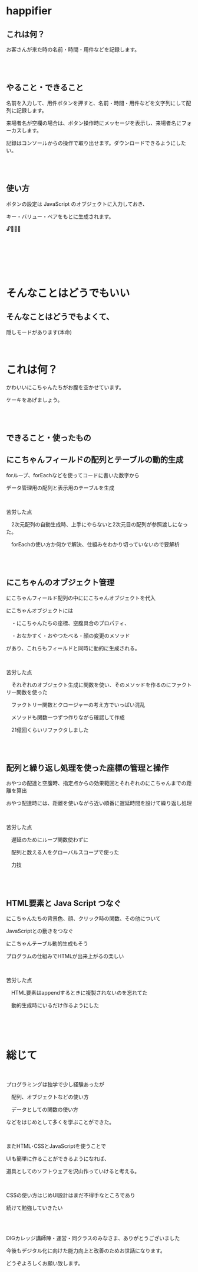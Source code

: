 # happifier


## これは何？

お客さんが来た時の名前・時間・用件などを記録します。

<br>
<br>

## やること・できること

名前を入力して、用件ボタンを押すと、名前・時間・用件などを文字列にして配列に記録します。


来場者名が空欄の場合は、ボタン操作時にメッセージを表示し、来場者名にフォーカスします。


記録はコンソールからの操作で取り出せます。ダウンロードできるようにしたい。

<br>
<br>

## 使い方

ボタンの設定は JavaScript のオブジェクトに入力しておき、

キー・バリュー・ペアをもとに生成されます。

🔓🔢🍐😋

<br>
<br>
<br>
<br>
<br>


# そんなことはどうでもいい

## そんなことはどうでもよくて、

隠しモードがあります(本命)

<br>

# これは何？
かわいいにこちゃんたちがお腹を空かせています。

ケーキをあげましょう。

<br>
<br>

## できること・使ったもの

## にこちゃんフィールドの配列とテーブルの動的生成

forループ、forEachなどを使ってコードに書いた数字から

データ管理用の配列と表示用のテーブルを生成

<br>

苦労した点

　2次元配列の自動生成時、上手にやらないと2次元目の配列が参照渡しになった。

　forEachの使い方か何かで解決、仕組みをわかり切っていないので要解析

<br>
<br>

## にこちゃんのオブジェクト管理

にこちゃんフィールド配列の中ににこちゃんオブジェクトを代入

にこちゃんオブジェクトには

　・にこちゃんたちの座標、空腹具合のプロパティ、

　・おなかすく・おやつたべる・顔の変更のメソッド

があり、これらもフィールドと同時に動的に生成される。

<br>

苦労した点

　それぞれのオブジェクト生成に関数を使い、そのメソッドを作るのにファクトリー関数を使った

　ファクトリー関数とクロージャーの考え方でいっぱい混乱

　メソッドも関数一つずつ作りながら確認して作成

　21億回くらいリファクタしました

<br>
<br>

## 配列と繰り返し処理を使った座標の管理と操作

おやつの配達と空腹時、指定点からの効果範囲とそれぞれのにこちゃんまでの距離を算出

おやつ配達時には、距離を使いながら近い順番に遅延時間を設けて繰り返し処理

<br>

苦労した点

　遅延のためにループ関数使わずに

　配列と数える人をグローバルスコープで使った

　力技

<br>
<br>

## HTML要素と Java Script つなぐ

にこちゃんたちの背景色、顔、クリック時の関数、その他について

JavaScriptとの動きをつなぐ

にこちゃんテーブル動的生成もそう

プログラムの仕組みでHTMLが出来上がるの楽しい

<br>

苦労した点

　HTML要素はappendするときに複製されないのを忘れてた

　動的生成時にいるだけ作るようにした

<br>
<br>
<br>

# 総じて

<br>

プログラミングは独学で少し経験あったが

　配列、オブジェクトなどの使い方

　データとしての関数の使い方

などをはじめとして多くを学ぶことができた。

<br>

またHTML･CSSとJavaScriptを使うことで

UIも簡単に作ることができるようになれば、

道具としてのソフトウェアを沢山作っていけると考える。

<br>

CSSの使い方はじめUI設計はまだ不得手なところであり

続けて勉強していきたい

<br>
<br>

DIGカレッジ講師陣・運営・同クラスのみなさま、ありがとうございました

今後もデジタル化に向けた能力向上と改善のためお世話になります。

どうぞよろしくお願い致します。
